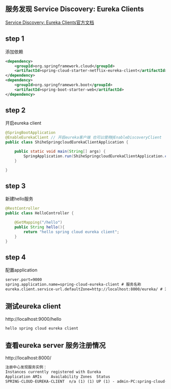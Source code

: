 ## 服务发现 Service Discovery: Eureka Clients
[Service Discovery: Eureka Clients官方文档](https://projects.spring.io/spring-cloud/spring-cloud.html#_service_discovery_eureka_clients)

## step 1

添加依赖

```xml
<dependency>
    <groupId>org.springframework.cloud</groupId>
    <artifactId>spring-cloud-starter-netflix-eureka-client</artifactId>
</dependency>
<dependency>
    <groupId>org.springframework.boot</groupId>
    <artifactId>spring-boot-starter-web</artifactId>
</dependency>
```

## step 2
开启eureka client
```java
@SpringBootApplication
@EnableEurekaClient // 开启eureka客户端 也可以使用@EnableDiscoveryClient
public class ShiheSpringcloudEurekaClientApplication {

    public static void main(String[] args) {
        SpringApplication.run(ShiheSpringcloudEurekaClientApplication.class, args);
    }

}
```

## step 3

新建hello服务

```java
@RestController
public class HelloController {

    @GetMapping("/hello")
    public String hello(){
        return "hello spring cloud eureka client";
    }
}
```

## step 4
配置application
```xml
server.port=9000
spring.application.name=spring-cloud-eureka-client # 服务名称
eureka.client.service-url.defaultZone=http://localhost:8000/eureka/ # 注册中心地址

```

## 测试eureka client

http://localhost:9000/hello
```xml
hello spring cloud eureka client
```

## 查看eureka server 服务注册情况

http://localhost:8000/

```xml
注册中心发现服务实例：
Instances currently registered with Eureka
Application	AMIs	Availability Zones	Status
SPRING-CLOUD-EUREKA-CLIENT	n/a (1)	(1)	UP (1) - admin-PC:spring-cloud-eureka-client:9000
```